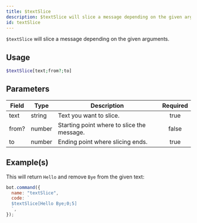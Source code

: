 ```yaml
---
title: $textSlice
description: $textSlice will slice a message depending on the given arguments.
id: textSlice
---
```


`$textSlice` will slice a message depending on the given arguments.

## Usage

```php
$textSlice[text;from?;to]
```

## Parameters

| Field | Type   | Description                                | Required |
| ----- | ------ | ------------------------------------------ | :------: |
| text  | string | Text you want to slice.                    |   true   |
| from? | number | Starting point where to slice the message. |  false   |
| to    | number | Ending point where slicing ends.           |   true   |

## Example(s)

This will return `Hello` and remove `Bye` from the given text:

```javascript
bot.command({
  name: "textSlice",
  code: `
  $textSlice[Hello Bye;0;5]
  `,
});
```
